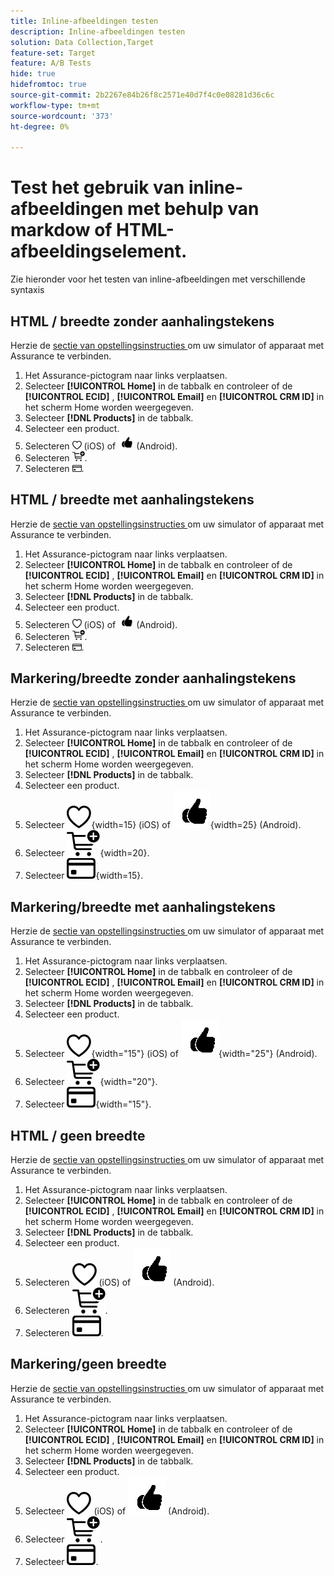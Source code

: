 ```yaml
---
title: Inline-afbeeldingen testen
description: Inline-afbeeldingen testen
solution: Data Collection,Target
feature-set: Target
feature: A/B Tests
hide: true
hidefromtoc: true
source-git-commit: 2b2267e84b26f8c2571e40d7f4c0e08281d36c6c
workflow-type: tm+mt
source-wordcount: '373'
ht-degree: 0%

---
```



# Test het gebruik van inline-afbeeldingen met behulp van markdow of HTML-afbeeldingselement.

Zie hieronder voor het testen van inline-afbeeldingen met verschillende syntaxis


## HTML / breedte zonder aanhalingstekens

Herzie de [ sectie van opstellingsinstructies ](assurance.md#connecting-to-a-session) om uw simulator of apparaat met Assurance te verbinden.

1. Het Assurance-pictogram naar links verplaatsen.
1. Selecteer **[!UICONTROL Home]** in de tabbalk en controleer of de **[!UICONTROL ECID]** , **[!UICONTROL Email]** en **[!UICONTROL CRM ID]** in het scherm Home worden weergegeven.
1. Selecteer **[!DNL Products]** in de tabbalk.
1. Selecteer een product.
1. Selecteren <img src="assets/saveforlater.png" width="15"> (iOS) of <img src="assets/heart.png" width="25"> (Android).
1. Selecteren <img src="assets/addtocart.png" width="20">.
1. Selecteren <img src="assets/purchase.png" width="15">.


## HTML / breedte met aanhalingstekens

Herzie de [ sectie van opstellingsinstructies ](assurance.md#connecting-to-a-session) om uw simulator of apparaat met Assurance te verbinden.

1. Het Assurance-pictogram naar links verplaatsen.
1. Selecteer **[!UICONTROL Home]** in de tabbalk en controleer of de **[!UICONTROL ECID]** , **[!UICONTROL Email]** en **[!UICONTROL CRM ID]** in het scherm Home worden weergegeven.
1. Selecteer **[!DNL Products]** in de tabbalk.
1. Selecteer een product.
1. Selecteren <img src="assets/saveforlater.png" width="15"> (iOS) of <img src="assets/heart.png" width="25"> (Android).
1. Selecteren <img src="assets/addtocart.png" width="20">.
1. Selecteren <img src="assets/purchase.png" width="15">.



## Markering/breedte zonder aanhalingstekens

Herzie de [ sectie van opstellingsinstructies ](assurance.md#connecting-to-a-session) om uw simulator of apparaat met Assurance te verbinden.

1. Het Assurance-pictogram naar links verplaatsen.
1. Selecteer **[!UICONTROL Home]** in de tabbalk en controleer of de **[!UICONTROL ECID]** , **[!UICONTROL Email]** en **[!UICONTROL CRM ID]** in het scherm Home worden weergegeven.
1. Selecteer **[!DNL Products]** in de tabbalk.
1. Selecteer een product.
1. Selecteer ![ sparen voor later ](assets/saveforlater.png){width=15} (iOS) of ![ sparen voor later ](assets/heart.png){width=25} (Android).
1. Selecteer ![ toe:voegen aan kar ](assets/addtocart.png){width=20}.
1. Selecteer ![ Aankoop ](assets/purchase.png){width=15}.


## Markering/breedte met aanhalingstekens

Herzie de [ sectie van opstellingsinstructies ](assurance.md#connecting-to-a-session) om uw simulator of apparaat met Assurance te verbinden.

1. Het Assurance-pictogram naar links verplaatsen.
1. Selecteer **[!UICONTROL Home]** in de tabbalk en controleer of de **[!UICONTROL ECID]** , **[!UICONTROL Email]** en **[!UICONTROL CRM ID]** in het scherm Home worden weergegeven.
1. Selecteer **[!DNL Products]** in de tabbalk.
1. Selecteer een product.
1. Selecteer ![ sparen voor later ](assets/saveforlater.png){width="15"} (iOS) of ![ sparen voor later ](assets/heart.png){width="25"} (Android).
1. Selecteer ![ toe:voegen aan kar ](assets/addtocart.png){width="20"}.
1. Selecteer ![ Aankoop ](assets/purchase.png){width="15"}.


## HTML / geen breedte

Herzie de [ sectie van opstellingsinstructies ](assurance.md#connecting-to-a-session) om uw simulator of apparaat met Assurance te verbinden.

1. Het Assurance-pictogram naar links verplaatsen.
1. Selecteer **[!UICONTROL Home]** in de tabbalk en controleer of de **[!UICONTROL ECID]** , **[!UICONTROL Email]** en **[!UICONTROL CRM ID]** in het scherm Home worden weergegeven.
1. Selecteer **[!DNL Products]** in de tabbalk.
1. Selecteer een product.
1. Selecteren <img src="assets/saveforlater.png"> (iOS) of <img src="assets/heart.png"> (Android).
1. Selecteren <img src="assets/addtocart.png">.
1. Selecteren <img src="assets/purchase.png">.


## Markering/geen breedte

Herzie de [ sectie van opstellingsinstructies ](assurance.md#connecting-to-a-session) om uw simulator of apparaat met Assurance te verbinden.

1. Het Assurance-pictogram naar links verplaatsen.
1. Selecteer **[!UICONTROL Home]** in de tabbalk en controleer of de **[!UICONTROL ECID]** , **[!UICONTROL Email]** en **[!UICONTROL CRM ID]** in het scherm Home worden weergegeven.
1. Selecteer **[!DNL Products]** in de tabbalk.
1. Selecteer een product.
1. Selecteer ![ sparen voor later ](assets/saveforlater.png) (iOS) of ![ sparen voor later ](assets/heart.png) (Android).
1. Selecteer ![ toe:voegen aan kar ](assets/addtocart.png).
1. Selecteer ![ Aankoop ](assets/purchase.png).
